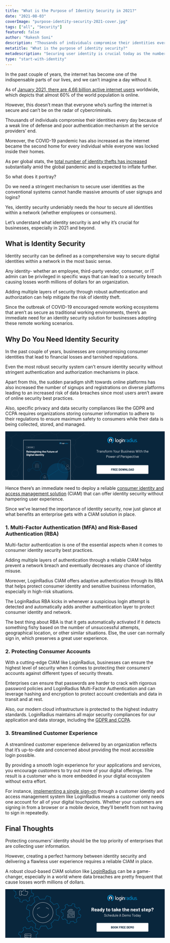 ```yaml
---
title: "What is the Purpose of Identity Security in 2021?"
date: "2021-08-03"
coverImage: "purpose-identity-security-2021-cover.jpg"
tags: ["all", "Security"]
featured: false
author: "Rakesh Soni"
description: "Thousands of individuals compromise their identities every day because of weak defense and poor authentication at the service providers’ end. Businesses need a robust identity management solution to navigate their digital transformation journey without compromising user identities and sensitive business information."
metatitle: "What is the purpose of identity security?"
metadescription: "Securing user identity is crucial today as the number of data breaches is increasing significantly. Here’s a good read depicting the role of identity security."
type: "start-with-identity"
---
```


In the past couple of years, the internet has become one of the indispensable parts of our lives, and we can’t imagine a day without it.

As of [January 2021, there are 4.66 billion active internet users](https://www.statista.com/statistics/617136/digital-population-worldwide/) worldwide, which depicts that almost 60% of the world population is online.

However, this doesn’t mean that everyone who’s surfing the internet is secure and can’t be on the radar of cybercriminals.

Thousands of individuals compromise their identities every day because of a weak line of defense and poor authentication mechanism at the service providers’ end.

Moreover, the COVID-19 pandemic has also increased as the internet became the second home for every individual while everyone was locked inside their homes.

As per global stats, the [total number of identity thefts has increased](https://www.statista.com/statistics/1175657/increase-identity-theft-coronavirus-outbreak/) substantially amid the global pandemic and is expected to inflate further.

So what does it portray?

Do we need a stringent mechanism to secure user identities as the conventional systems cannot handle massive amounts of user signups and logins?

Yes, identity security undeniably needs the hour to secure all identities within a network (whether employees or consumers).

Let’s understand what identity security is and why it’s crucial for businesses, especially in 2021 and beyond.

## What is Identity Security

Identity security can be defined as a comprehensive way to secure digital identities within a network in the most basic sense.

Any identity- whether an employee, third-party vendor, consumer, or IT admin can be privileged in specific ways that can lead to a security breach causing losses worth millions of dollars for an organization.

Adding multiple layers of security through robust authentication and authorization can help mitigate the risk of identity theft.

Since the outbreak of COVID-19 encouraged remote working ecosystems that aren’t as secure as traditional working environments, there’s an immediate need for an identity security solution for businesses adopting these remote working scenarios.

## Why Do You Need Identity Security

In the past couple of years, businesses are compromising consumer identities that lead to financial losses and tarnished reputations.

Even the most robust security system can’t ensure identity security without stringent authentication and authorization mechanisms in place.

Apart from this, the sudden paradigm shift towards online platforms has also increased the number of signups and registrations on diverse platforms leading to an increased risk of data breaches since most users aren’t aware of online security best practices.

Also, specific privacy and data security compliances like the GDPR and CCPA requires organizations storing consumer information to adhere to their regulations to ensure maximum safety to consumers while their data is being collected, stored, and managed.

[![digital-id-wp](digital-id-wp.png)](https://www.loginradius.com/resource/digital-identity-future-whitepaper)

Hence there’s an immediate need to deploy a reliable [consumer identity and access management solution](https://www.loginradius.com/blog/start-with-identity/customer-identity-and-access-management/) (CIAM) that can offer identity security without hampering user experience.

Since we’ve learned the importance of identity security, now just glance at what benefits an enterprise gets with a CIAM solution in place.

### 1. Multi-Factor Authentication (MFA) and Risk-Based Authentication (RBA)

Multi-factor authentication is one of the essential aspects when it comes to consumer identity security best practices.

Adding multiple layers of authentication through a reliable CIAM helps prevent a network breach and eventually decreases any chance of identity misuse.

Moreover, LoginRadius CIAM offers adaptive authentication through its RBA that helps protect consumer identity and sensitive business information, especially in high-risk situations.

The LoginRadius RBA kicks in whenever a suspicious login attempt is detected and automatically adds another authentication layer to protect consumer identity and network.

The best thing about RBA is that it gets automatically activated if it detects something fishy based on the number of unsuccessful attempts, geographical location, or other similar situations. Else, the user can normally sign in, which preserves a great user experience.

### 2. Protecting Consumer Accounts

With a cutting-edge CIAM like LoginRadius, businesses can ensure the highest level of security when it comes to protecting their consumers’ accounts against different types of security threats.

Enterprises can ensure that passwords are harder to crack with rigorous password policies and LoginRadius Multi-Factor Authentication and can leverage hashing and encryption to protect account credentials and data in transit and at rest.

Also, our modern cloud infrastructure is protected to the highest industry standards. LoginRadius maintains all major security compliances for our application and data storage, including the [GDPR and CCPA](https://www.loginradius.com/blog/start-with-identity/ccpa-vs-gdpr-the-compliance-war/).

### 3. Streamlined Customer Experience

A streamlined customer experience delivered by an organization reflects that it’s up-to-date and concerned about providing the most accessible login possible.

By providing a smooth login experience for your applications and services, you encourage customers to try out more of your digital offerings. The result is a customer who is more embedded in your digital ecosystem without extra effort.

For instance, [implementing a single sign-on](https://www.loginradius.com/single-sign-on/) through a customer identity and access management system like LoginRadius means a customer only needs one account for all of your digital touchpoints. Whether your customers are signing in from a browser or a mobile device, they’ll benefit from not having to sign in repeatedly.

## Final Thoughts

Protecting consumers’ identity should be the top priority of enterprises that are collecting user information.

However, creating a perfect harmony between identity security and delivering a flawless user experience requires a reliable CIAM in place.

A robust cloud-based CIAM solution like [LoginRadius](https://www.loginradius.com/contact-sales2/) can be a game-changer, especially in a world where data breaches are pretty frequent that cause losses worth millions of dollars.

[![book-a-demo-loginradius](../assets/book-a-demo-loginradius.png)](https://www.loginradius.com/book-a-demo/)

